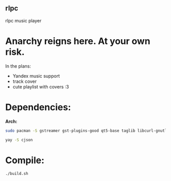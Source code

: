 ## rlpc
rlpc music player

# Anarchy reigns here. At your own risk.

In the plans:
- Yandex music support
- track cover
- cute playlist with covers :3

# Dependencies:
__Arch:__
```bash
sudo pacman -S gstreamer gst-plugins-good qt5-base taglib libcurl-gnutls 
```
```bash
yay -S cjson
```

# Compile:
```bash
./build.sh
```
